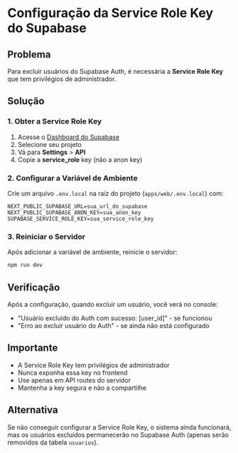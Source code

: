 # Configuração da Service Role Key do Supabase

## Problema
Para excluir usuários do Supabase Auth, é necessária a **Service Role Key** que tem privilégios de administrador.

## Solução

### 1. Obter a Service Role Key
1. Acesse o [Dashboard do Supabase](https://supabase.com/dashboard)
2. Selecione seu projeto
3. Vá para **Settings** > **API**
4. Copie a **service_role** key (não a anon key)

### 2. Configurar a Variável de Ambiente
Crie um arquivo `.env.local` na raiz do projeto (`apps/web/.env.local`) com:

```env
NEXT_PUBLIC_SUPABASE_URL=sua_url_do_supabase
NEXT_PUBLIC_SUPABASE_ANON_KEY=sua_anon_key
SUPABASE_SERVICE_ROLE_KEY=sua_service_role_key
```

### 3. Reiniciar o Servidor
Após adicionar a variável de ambiente, reinicie o servidor:

```bash
npm run dev
```

## Verificação
Após a configuração, quando excluir um usuário, você verá no console:
- "Usuário excluído do Auth com sucesso: [user_id]" - se funcionou
- "Erro ao excluir usuário do Auth" - se ainda não está configurado

## Importante
- A Service Role Key tem privilégios de administrador
- Nunca exponha essa key no frontend
- Use apenas em API routes do servidor
- Mantenha a key segura e não a compartilhe

## Alternativa
Se não conseguir configurar a Service Role Key, o sistema ainda funcionará, mas os usuários excluídos permanecerão no Supabase Auth (apenas serão removidos da tabela `usuarios`). 